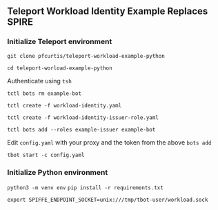 ## Teleport Workload Identity Example Replaces SPIRE

### Initialize Teleport environment

`git clone pfcurtis/teleport-workload-example-python`

`cd teleport-worload-example-python`

Authenticate using `tsh`

`tctl bots rm example-bot`

`tctl create -f workload-identity.yaml`

`tctl create -f workload-identity-issuer-role.yaml`

`tctl bots add --roles example-issuer example-bot`

Edit `config.yaml` with your proxy and the token from the above `bots add`

`tbot start -c config.yaml`


### Initialize Python environment

`python3 -m venv env`
`pip install -r requirements.txt`

`export SPIFFE_ENDPOINT_SOCKET=unix:///tmp/tbot-user/workload.sock`

